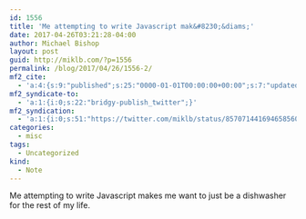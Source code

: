 ```yaml
---
id: 1556
title: 'Me attempting to write Javascript mak&#8230;&diams;'
date: 2017-04-26T03:21:28-04:00
author: Michael Bishop
layout: post
guid: http://miklb.com/?p=1556
permalink: /blog/2017/04/26/1556-2/
mf2_cite:
  - 'a:4:{s:9:"published";s:25:"0000-01-01T00:00:00+00:00";s:7:"updated";s:25:"0000-01-01T00:00:00+00:00";s:8:"category";a:1:{i:0;s:0:"";}s:6:"author";a:0:{}}'
mf2_syndicate-to:
  - 'a:1:{i:0;s:22:"bridgy-publish_twitter";}'
mf2_syndication:
  - 'a:1:{i:0;s:51:"https://twitter.com/miklb/status/857071441694658560";}'
categories:
  - misc
tags:
  - Uncategorized
kind:
  - Note
---
```

Me attempting to write Javascript makes me want to just be a dishwasher for the rest of my life.